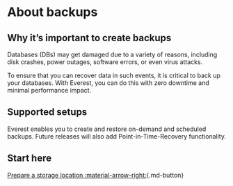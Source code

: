 # About backups

## Why it’s important to create backups

Databases (DBs) may get damaged due to a variety of reasons, including disk crashes, power outages, software errors, or even virus attacks.  

To ensure that you can recover data in such events, it is critical to back up your databases. With Everest, you can do this with zero downtime and minimal performance impact.

## Supported setups

Everest enables you to create and restore on-demand and scheduled backups. Future releases will also add Point-in-Time-Recovery functionality.

## Start here

[Prepare a storage location :material-arrow-right:](CreateStorage.md){.md-button}